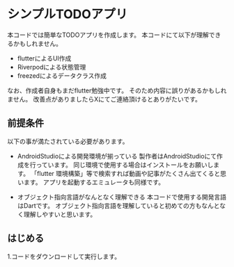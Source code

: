 # シンプルTODOアプリ

本コードでは簡単なTODOアプリを作成します。
本コードにて以下が理解できるかもしれません。

- flutterによるUI作成
- Riverpodによる状態管理
- freezedによるデータクラス作成

なお、作成者自身もまだflutter勉強中です。
そのため内容に誤りがあるかもしれません。
改善点がありましたらXにてご連絡頂けるとありがたいです。

## 前提条件

以下の事が満たされている必要があります。

- AndroidStudioによる開発環境が揃っている
    製作者はAndroidStudioにて作成を行っています。
    同じ環境で使用する場合はインストールをお願いします。
    「flutter 環境構築」等で検索すれば動画や記事がたくさん出てくると思います。
    アプリを起動するエミュレータも同様です。

- オブジェクト指向言語がなんとなく理解できる
    本コードで使用する開発言語はDartです。
    オブジェクト指向言語を理解していると初めての方もなんとなく理解しやすいと思います。


## はじめる

1.コードをダウンロードして実行します。
